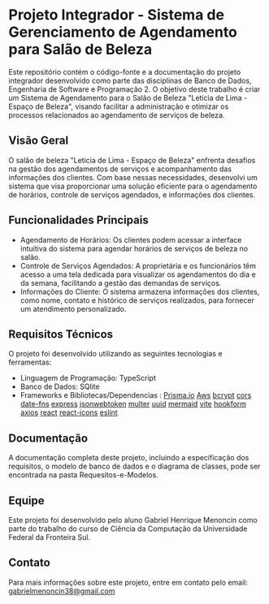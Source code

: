 # Projeto Integrador - Sistema de Gerenciamento de Agendamento para Salão de Beleza

Este repositório contém o código-fonte e a documentação do projeto integrador desenvolvido como parte das disciplinas de Banco de Dados, Engenharia de Software e Programação 2. O objetivo deste trabalho é criar um Sistema de Agendamento para o Salão de Beleza "Leticia de Lima - Espaço de Beleza", visando facilitar a administração e otimizar os processos relacionados ao agendamento de serviços de beleza.

## Visão Geral

O salão de beleza "Leticia de Lima - Espaço de Beleza" enfrenta desafios na gestão dos agendamentos de serviços e acompanhamento das informações dos clientes. Com base nessas necessidades, desenvolvi um sistema que visa proporcionar uma solução eficiente para o agendamento de horários, controle de serviços agendados, e informações dos clientes.

## Funcionalidades Principais

- Agendamento de Horários: Os clientes podem acessar a interface intuitiva do sistema para agendar horários de serviços de beleza no salão.
- Controle de Serviços Agendados: A proprietária e os funcionários têm acesso a uma tela dedicada para visualizar os agendamentos do dia e da semana, facilitando a gestão das demandas de serviços.
- Informações do Cliente: O sistema armazena informações dos clientes, como nome, contato e histórico de serviços realizados, para fornecer um atendimento personalizado.

## Requisitos Técnicos

O projeto foi desenvolvido utilizando as seguintes tecnologias e ferramentas:

- Linguagem de Programação: TypeScript
- Banco de Dados: SQlite
- Frameworks e Bibliotecas/Dependencias : 
    [Prisma.io](bit.ly/46yJcXz)
    [Aws](bit.ly/3D2AD9F)
    [bcrypt](bit.ly/44yPaph)
    [cors](bit.ly/3rlK4P1)
    [date-fns](bit.ly/3XJ5H7P)
    [express](bit.ly/3XHap66)
    [jsonwebtoken](bit.ly/44gYoXw)
    [multer](bit.ly/3JMEHyG)
    [uuid](bit.ly/3Dn4fPv)
    [mermaid](bit.ly/3D5Posg)
    [vite](bit.ly/44dpBuj)
    [hookform](bit.ly/44dpBuj)
    [axios](bit.ly/43fMNH1)
    [react](bit.ly/44x2hYf)
    [react-icons](bit.ly/3pEnz7q)
    [eslint](bit.ly/44AAB4F)


## Documentação

A documentação completa deste projeto, incluindo a especificação dos requisitos, o modelo de banco de dados e o diagrama de classes, pode ser encontrada na pasta Requesitos-e-Modelos.

## Equipe

Este projeto foi desenvolvido pelo aluno Gabriel Henrique Menoncin como parte do trabalho do curso de Ciência da Computação da Universidade Federal da Fronteira Sul.

## Contato

Para mais informações sobre este projeto, entre em contato pelo email: gabrielmenoncin38@gmail.com